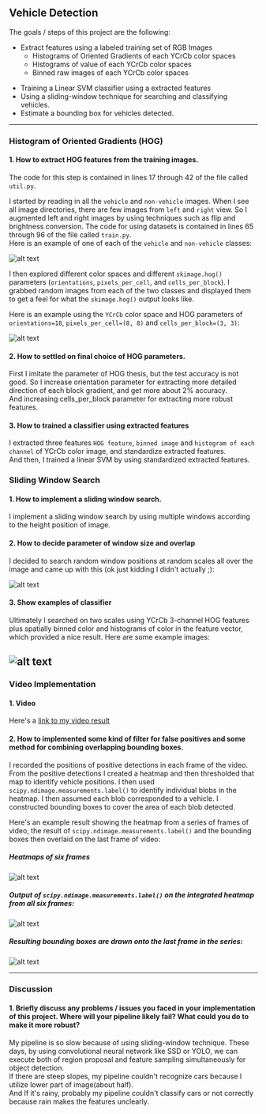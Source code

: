 ## Vehicle Detection
The goals / steps of this project are the following:
- Extract features using a labeled training set of RGB Images
    - Histograms of Oriented Gradients of each YCrCb color spaces
    - Histograms of value of each YCrCb color spaces
    - Binned raw images of each YCrCb color spaces
* Training a Linear SVM classifier using a extracted features
* Using a sliding-window technique for searching and classifying vehicles.
* Estimate a bounding box for vehicles detected.

[//]: # (Image References)
[image1]: ./examples/car_not_car.png
[image2]: ./examples/HOG_example.jpg
[image3]: ./examples/sliding_windows.jpg
[image4]: ./examples/sliding_window.jpg
[image5]: ./examples/bboxes_and_heat.png
[image6]: ./examples/labels_map.png
[image7]: ./examples/output_bboxes.png
[video1]: ./project_video.mp4

---
### Histogram of Oriented Gradients (HOG)

#### 1. How to extract HOG features from the training images.
The code for this step is contained in lines 17 through 42 of the file called `util.py`.  

I started by reading in all the `vehicle` and `non-vehicle` images. When I see all image directories, there are few images from `left` and `right` view. So I augmented left and right images by using techniques such as flip and brightness conversion. The code for using datasets is contained in lines 65 through 96 of the file called `train.py`.    
Here is an example of one of each of the `vehicle` and `non-vehicle` classes:

![alt text][image1]

I then explored different color spaces and different `skimage.hog()` parameters (`orientations`, `pixels_per_cell`, and `cells_per_block`).  I grabbed random images from each of the two classes and displayed them to get a feel for what the `skimage.hog()` output looks like.

Here is an example using the `YCrCb` color space and HOG parameters of `orientations=18`, `pixels_per_cell=(8, 8)` and `cells_per_block=(3, 3)`:


![alt text][image2]

#### 2. How to settled on final choice of HOG parameters.

First I imitate the parameter of HOG thesis, but the test accuracy is not good. So I increase orientation parameter for extracting more detailed direction of each block gradient, and get more about 2% accuracy.  
And increasing cells_per_block parameter for extracting more robust features.  

#### 3. How to trained a classifier using extracted features

I extracted three features `HOG feature`, `binned image` and `histogram of each channel` of YCrCb color image, and standardize extracted features.  
And then, I trained a linear SVM by using standardized extracted features.   

### Sliding Window Search

#### 1. How to implement a sliding window search.  

I implement a sliding window search by using multiple windows according to the height position of image.  


#### 2. How to decide parameter of window size and overlap

I decided to search random window positions at random scales all over the image and came up with this (ok just kidding I didn't actually ;):

![alt text][image3]

#### 3. Show examples of classifier

Ultimately I searched on two scales using YCrCb 3-channel HOG features plus spatially binned color and histograms of color in the feature vector, which provided a nice result.  Here are some example images:

![alt text][image4]
---

### Video Implementation

#### 1. Video
Here's a [link to my video result](./project_video.mp4)


#### 2. How to implemented some kind of filter for false positives and some method for combining overlapping bounding boxes.

I recorded the positions of positive detections in each frame of the video.  From the positive detections I created a heatmap and then thresholded that map to identify vehicle positions.  I then used `scipy.ndimage.measurements.label()` to identify individual blobs in the heatmap.  I then assumed each blob corresponded to a vehicle.  I constructed bounding boxes to cover the area of each blob detected.  

Here's an example result showing the heatmap from a series of frames of video, the result of `scipy.ndimage.measurements.label()` and the bounding boxes then overlaid on the last frame of video:

##### Heatmaps of six frames

![alt text][image5]

##### Output of `scipy.ndimage.measurements.label()` on the integrated heatmap from all six frames:
![alt text][image6]

##### Resulting bounding boxes are drawn onto the last frame in the series:
![alt text][image7]

---

### Discussion

#### 1. Briefly discuss any problems / issues you faced in your implementation of this project.  Where will your pipeline likely fail?  What could you do to make it more robust?

My pipeline is so slow because of using sliding-window technique. These days, by using convolutional neural network like SSD or YOLO, we can execute both of region proposal and feature sampling simultaneously for object detection.  
If there are steep slopes, my pipeline couldn't recognize cars because I utilize lower part of image(about half).  
And If it's rainy, probably my pipeline couldn't classify cars or not correctly because rain makes the features unclearly.  
